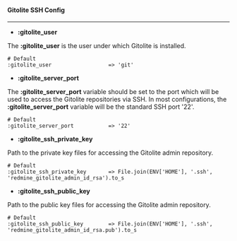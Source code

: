 #### Gitolite SSH Config
***

* **:gitolite_user**

The **:gitolite_user** is the user under which Gitolite is installed.

    # Default
    :gitolite_user                  => 'git'

* **:gitolite_server_port**

The **:gitolite_server_port** variable should be set to the port which will be used to access the Gitolite repositories via SSH. In most configurations, the **:gitolite_server_port** variable will be the standard SSH port '22'.

    # Default
    :gitolite_server_port           => '22'

* **:gitolite_ssh_private_key**

Path to the private key files for accessing the Gitolite admin repository.

    # Default
    :gitolite_ssh_private_key       => File.join(ENV['HOME'], '.ssh', 'redmine_gitolite_admin_id_rsa').to_s

* **:gitolite_ssh_public_key**

Path to the public key files for accessing the Gitolite admin repository.

    # Default
    :gitolite_ssh_public_key        => File.join(ENV['HOME'], '.ssh', 'redmine_gitolite_admin_id_rsa.pub').to_s
